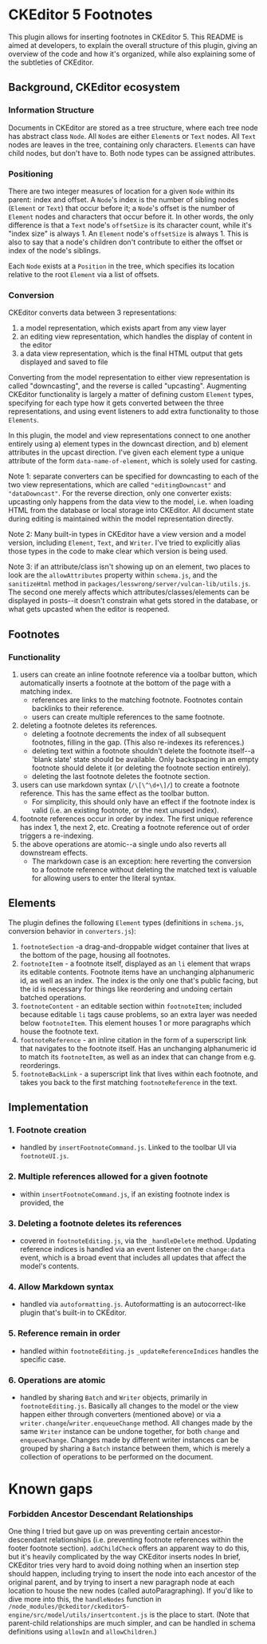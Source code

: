 # CKEditor 5 Footnotes
This plugin allows for inserting footnotes in CKEditor 5. This README is aimed at developers, to explain the overall structure of this plugin, giving an overview of the code and how it's organized, while also explaining some of the subtleties of CKEditor.

## Background, CKEditor ecosystem
### Information Structure
Documents in CKEditor are stored as a tree structure, where each tree node has abstract class `Node`. All `Node`s are either `Element`s or `Text` nodes. All `Text` nodes are leaves in the tree, containing only characters. `Element`s can have child nodes, but don't have to. Both node types can be assigned attributes.

### Positioning
There are two integer measures of location for a given `Node` within its parent: index and offset. A `Node`'s index is the number of sibling nodes (`Element` or `Text`) that occur before it; a `Node`'s offset is the number of `Element` nodes and characters that occur before it. In other words, the only difference is that a `Text` node's `offsetSize` is its character count, while it's "index size" is always 1. An `Element` node's `offsetSize` is always 1. This is also to say that a node's children don't contribute to either the offset or index of the node's siblings.

Each `Node` exists at a `Position` in the tree, which specifies its location relative to the root `Element` via a list of offsets.

### Conversion
CKEditor converts data between 3 representations:

1. a model representation, which exists apart from any view layer
2. an editing view representation, which handles the display of content in the editor
3. a data view representation, which is the final HTML output that gets displayed and saved to file

Converting from the model representation to either view representation is called "downcasting", and the reverse is called "upcasting". Augmenting CKEditor functionality is largely a matter of defining custom `Element` types, specifying for each type how it gets converted between the three representations, and using event listeners to add extra functionality to those `Elements`.

In this plugin, the model and view representations connect to one another entirely using a) element types in the downcast direction, and b) element attributes in the upcast direction. I've given each element type a unique attribute of the form `data-name-of-element`, which is solely used for casting.

Note 1: separate converters can be specified for downcasting to each of the two view representations, which are called `"editingDowncast"` and `"dataDowncast"`. For the reverse direction, only one converter exists: upcasting only happens from the data view to the model, i.e. when loading HTML from the database or local storage into CKEditor. All document state during editing is maintained within the model representation directly.

Note 2: Many built-in types in CKEditor have a view version and a model version, including `Element`, `Text`, and `Writer`. I've tried to explicitly alias those types in the code to make clear which version is being used.

Note 3: if an attribute/class isn't showing up on an element, two places to look are the `allowAttributes` property within `schema.js`, and the `sanitizeHtml` method in `packages/lesswrong/server/vulcan-lib/utils.js`. The second one merely affects which attributes/classes/elements can be displayed in posts--it doesn't constrain what gets stored in the database, or what gets upcasted when the editor is reopened.

## Footnotes
### Functionality
1. users can create an inline footnote reference via a toolbar button, which automatically inserts a footnote at the bottom of the page with a matching index.
	- references are links to the matching footnote. Footnotes contain backlinks to their reference.
	- users can create multiple references to the same footnote.
2. deleting a footnote deletes its references.
	- deleting a footnote decrements the index of all subsequent footnotes, filling in the gap. (This also re-indexes its references.)
	- deleting text within a footnote shouldn't delete the footnote itself--a 'blank slate' state should be available. Only backspacing in an empty footnote should delete it (or deleting the footnote section entirely).
	- deleting the last footnote deletes the footnote section.
3. users can use markdown syntax (`/\[\^\d+\]/`) to create a footnote reference. This has the same effect as the toolbar button.
	- For simplicity, this should only have an effect if the footnote index is valid (i.e. an existing footnote, or the next unused index).
5. footnote references occur in order by index. The first unique reference has index 1, the next 2, etc. Creating a footnote reference out of order triggers a re-indexing.
6. the above operations are atomic--a single undo also reverts all downstream effects.
	- The markdown case is an exception: here reverting the conversion to a footnote reference without deleting the matched text is valuable for allowing users to enter the literal syntax.

## Elements
The plugin defines the following `Element` types (definitions in `schema.js`, conversion behavior in `converters.js`):

1. `footnoteSection` -a drag-and-droppable widget container that lives at the bottom of the page, housing all footnotes.
2. `footnoteItem` - a footnote itself, displayed as an `li` element that wraps its editable contents. Footnote items have an unchanging alphanumeric id, as well as an index. The index is the only one that's public facing, but the id is necessary for things like reordering and undoing certain batched operations.
3. `footnoteContent` - an editable section within `footnoteItem`; included because editable `li` tags cause problems, so an extra layer was needed below `footnoteItem`. This element houses 1 or more paragraphs which house the footnote text.
4. `footnoteReference` - an inline citation in the form of a superscript link that navigates to the footnote itself. Has an unchanging alphanumeric id to match its `footnoteItem`, as well as an index that can change from e.g. reorderings.
5. `footnoteBackLink` - a superscript link that lives within each footnote, and takes you back to the first matching `footnoteReference` in the text.

## Implementation
### 1. Footnote creation
- handled by `insertFootnoteCommand.js`. Linked to the toolbar UI via `footnoteUI.js`.
### 2. Multiple references allowed for a given footnote
- within `insertFootnoteCommand.js`, if an existing footnote index is provided, the 
### 3. Deleting a footnote deletes its references
- covered in `footnoteEditing.js`, via the `_handleDelete` method. Updating reference indices is handled via an event listener on the `change:data` event, which is a broad event that includes all updates that affect the model's contents. 
### 4. Allow Markdown syntax
- handled via `autoformatting.js`. Autoformatting is an autocorrect-like plugin that's built-in to CKEditor.
### 5. Reference remain in order
- handled within `footnoteEditing.js`  `_updateReferenceIndices` handles the specific case.
### 6. Operations are atomic
- handled by sharing `Batch` and `Writer` objects, primarily in `footnoteEditing.js`. Basically all changes to the model or the view happen either through converters (mentioned above) or via a `writer.change`/`writer.enqueueChange` method. All changes made by the same `Writer` instance can be undone together, for both `change` and `enqueueChange`. Changes made by different writer instances can be grouped by sharing a `Batch` instance between them, which is merely a collection of operations to be performed on the document.

# Known gaps
### Forbidden Ancestor Descendant Relationships
One thing I tried but gave up on was preventing certain ancestor-descendant relationships (i.e. preventing footnote references within the footer footnote section). `addChildCheck` offers an apparent way to do this, but it's heavily complicated by the way CKEditor inserts nodes In brief, CKEditor tries very hard to avoid doing nothing when an insertion step should happen, including trying to insert the node into each ancestor of the original parent, and by trying to insert a new paragraph node at each location to house the new nodes (called autoParagraphing). If you'd like to dive more into this, the `handleNodes` function in `/node_modules/@ckeditor/ckeditor5-engine/src/model/utils/insertcontent.js` is the place to start. (Note that parent-child relationships are much simpler, and can be handled in schema definitions using `allowIn` and `allowChildren`.)
